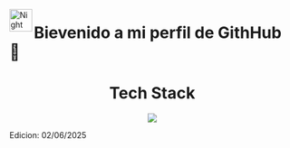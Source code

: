 <img alt="Night Coding" src="[./assets/Hand%20Wave.gif](https://imgur.com/a/O4vuZwl)" width='40' align="left"/><h1>Bievenido a mi perfil de GithHub :star2: </h1>


<h1 align="center">Tech Stack</h1>  
<p  align="center">
  <a href="https://skillicons.dev">
    <img src="https://skillicons.dev/icons?i=py,django,html,css,js" />
  </a>
</p>

Edicion: 02/06/2025
